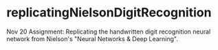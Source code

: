 # replicatingNielsonDigitRecognition
Nov 20 Assignment: Replicating the handwritten digit recognition neural network from Nielson's "Neural Networks &amp; Deep Learning". 

